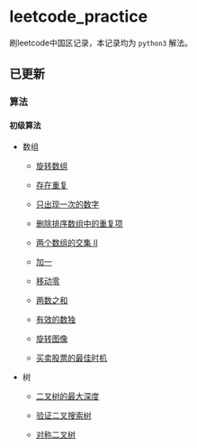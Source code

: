 # leetcode_practice
刷leetcode中国区记录，本记录均为 `python3` 解法。

## 已更新

### 算法
#### 初级算法

- 数组
  - [旋转数组](https://github.com/Annihilater/leetcode_practice/blob/master/%E6%95%B0%E7%BB%84/%E6%97%8B%E8%BD%AC%E6%95%B0%E7%BB%84.py)

  - [存在重复](https://github.com/Annihilater/leetcode_practice/blob/master/%E6%95%B0%E7%BB%84/%E5%AD%98%E5%9C%A8%E9%87%8D%E5%A4%8D.md)

  - [只出现一次的数字](https://github.com/Annihilater/leetcode_practice/blob/master/%E6%95%B0%E7%BB%84/%E5%8F%AA%E5%87%BA%E7%8E%B0%E4%B8%80%E6%AC%A1%E7%9A%84%E6%95%B0%E5%AD%97.md)

  - [删除排序数组中的重复项](https://github.com/Annihilater/leetcode_practice/blob/master/%E6%95%B0%E7%BB%84/%E5%88%A0%E9%99%A4%E6%8E%92%E5%BA%8F%E6%95%B0%E7%BB%84%E4%B8%AD%E7%9A%84%E9%87%8D%E5%A4%8D%E9%A1%B9.py)

  - [两个数组的交集 II](https://github.com/Annihilater/leetcode_practice/blob/master/%E6%95%B0%E7%BB%84/%E4%B8%A4%E4%B8%AA%E6%95%B0%E7%BB%84%E7%9A%84%E4%BA%A4%E9%9B%86%20II.md)

  - [加一](https://github.com/Annihilater/leetcode_practice/blob/master/%E6%95%B0%E7%BB%84/%E5%8A%A0%E4%B8%80.md)

  - [移动零](https://github.com/Annihilater/leetcode_practice/blob/master/%E6%95%B0%E7%BB%84/%E7%A7%BB%E5%8A%A8%E9%9B%B6.md)

  - [两数之和](https://github.com/Annihilater/leetcode_practice/blob/master/%E6%95%B0%E7%BB%84/%E4%B8%A4%E6%95%B0%E4%B9%8B%E5%92%8C.md)

  - [有效的数独](https://github.com/Annihilater/leetcode_practice/blob/master/%E6%95%B0%E7%BB%84/%E6%9C%89%E6%95%88%E7%9A%84%E6%95%B0%E7%8B%AC.md)

  - [旋转图像](https://github.com/Annihilater/leetcode_practice/blob/master/%E6%95%B0%E7%BB%84/%E6%97%8B%E8%BD%AC%E5%9B%BE%E5%83%8F.md)

  - [买卖股票的最佳时机](https://github.com/Annihilater/leetcode_practice/blob/master/%E6%95%B0%E7%BB%84/%E4%B9%B0%E5%8D%96%E8%82%A1%E7%A5%A8%E7%9A%84%E6%9C%80%E4%BD%B3%E6%97%B6%E6%9C%BA.md)

    

- 树

  - [二叉树的最大深度](https://github.com/Annihilater/leetcode_practice/blob/master/%E6%A0%91/%E4%BA%8C%E5%8F%89%E6%A0%91%E7%9A%84%E6%9C%80%E5%A4%A7%E6%B7%B1%E5%BA%A6.md)

  - [验证二叉搜索树](https://github.com/Annihilater/leetcode_practice/blob/master/%E6%A0%91/%E9%AA%8C%E8%AF%81%E4%BA%8C%E5%8F%89%E6%90%9C%E7%B4%A2%E6%A0%91.md)

  - [对称二叉树](https://github.com/Annihilater/leetcode_practice/blob/master/%E6%A0%91/%E5%AF%B9%E7%A7%B0%E4%BA%8C%E5%8F%89%E6%A0%91.md)

    

    
